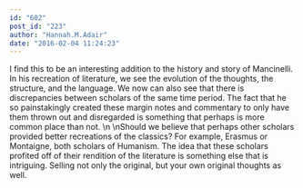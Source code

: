 ```yaml
---
id: "602"
post_id: "223"
author: "Hannah.M.Adair"
date: "2016-02-04 11:24:23"
---
```

I find this to be an interesting addition to the history and story of Mancinelli. In his recreation of literature, we see the evolution of the thoughts, the structure, and the language. We now can also see that there is discrepancies between scholars of the same time period. The fact that he so painstakingly created these margin notes and commentary to only have them thrown out and disregarded is something that perhaps is more common place than not. \n\nShould we believe that perhaps other scholars provided better recreations of the classics? For example, Erasmus or Montaigne, both scholars of Humanism. The idea that these scholars profited off of their rendition of the literature is something else that is intriguing. Selling not only the original, but your own original thoughts as well.
